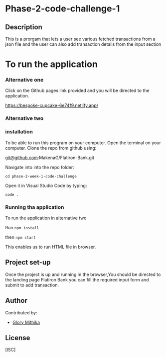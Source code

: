 # Phase-2-code-challenge-1
## Description
This is a prorgam that lets a user see various fetched transactions from a json file and the user can also add transaction details from the input section 

# To run the application
### Alternative one 
Click on the Github pages link provided and you will be directed to the application.


https://bespoke-cupcake-6e74f9.netlify.app/    

### Alternative two
### installation
To be able to run this program on your computer.
Open the terminal on your computer.
Clone the repo from github using:

git@github.com:MakenaG/Flatiron-Bank.git

    

Navigate into into the repo folder:

    cd phase-2-week-1-code-challenge

Open it in Visual Studio Code by typing:

    code .


### Running tha application
To run the application in alternative two 

 Run `npm install`

 then `npm start`

This enables us to run HTML file in browser.

## Project set-up
Once the project is up and running in the browser,You should be directed to the landing page Flatiron Bank you can fill the required input form and submit to add transaction. 


## Author
Contributed by:
- [Glory Mithika](https://www.github.com/MakenaG)

## License

[ISC]
